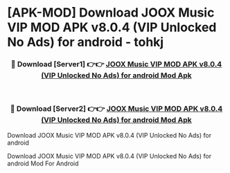 # [APK-MOD] Download JOOX Music VIP MOD APK v8.0.4 (VIP Unlocked No Ads) for android - tohkj


<div align="center">
<h3>🔴 Download [Server1] 👉👉 <a href="https://apk-comot.site?title=JOOX_Music_VIP_MOD_APK_v8.0.4_(VIP_Unlocked_No_Ads)_for_android">JOOX Music VIP MOD APK v8.0.4 (VIP Unlocked No Ads) for android Mod Apk</a></h3><br>
<h3>🔴 Download [Server2] 👉👉 <a href="https://apk-comot.site?title=JOOX_Music_VIP_MOD_APK_v8.0.4_(VIP_Unlocked_No_Ads)_for_android">JOOX Music VIP MOD APK v8.0.4 (VIP Unlocked No Ads) for android Mod Apk</a></h3>
</div>



Download JOOX Music VIP MOD APK v8.0.4 (VIP Unlocked No Ads) for android 

Download JOOX Music VIP MOD APK v8.0.4 (VIP Unlocked No Ads) for android Mod For Android